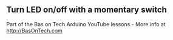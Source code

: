 ## Turn LED on/off with a momentary switch
Part of the Bas on Tech Arduino YouTube lessons - More info at http://BasOnTech.com